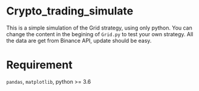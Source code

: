 # Crypto_trading_simulate
This is a simple simulation of the Grid strategy, using only python. You can change the content in the begining of `Grid.py` to test your own strategy.
All the data are get from Binance API, update should be easy.

# Requirement
`pandas`, `matplotlib`, python >= 3.6
